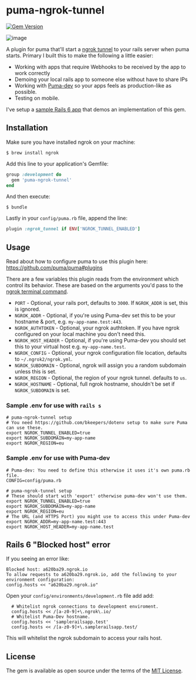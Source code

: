# puma-ngrok-tunnel

[![Gem Version](https://badge.fury.io/rb/puma-ngrok-tunnel.svg)](https://badge.fury.io/rb/puma-ngrok-tunnel)

![image](https://user-images.githubusercontent.com/325384/57193363-1d2c4800-6f32-11e9-82a4-1efc54fac0ad.png)

A plugin for puma that'll start a [ngrok tunnel](https://ngrok.com/) to your rails server when puma starts. Primary I built this to make the following a little easier:

* Working with apps that require Webhooks to be received by the app to work correctly
* Demoing your local rails app to someone else without have to share IPs
* Working with [Puma-dev](https://github.com/puma/puma-dev/) so your apps feels as production-like as possible.
* Testing on mobile.

I've setup a [sample Rails 6 app](https://github.com/MikeRogers0/puma-ngrok-tunnel-SampleRails6App) that demos an implementation of this gem.

## Installation

Make sure you have installed ngrok on your machine:

    $ brew install ngrok

Add this line to your application's Gemfile:

```ruby
group :development do
  gem 'puma-ngrok-tunnel'
end
```

And then execute:

    $ bundle

Lastly in your `config/puma.rb` file, append the line:


```ruby
plugin :ngrok_tunnel if ENV['NGROK_TUNNEL_ENABLED']
```

## Usage

Read about how to configure puma to use this plugin here: https://github.com/puma/puma#plugins

There are a few variables this plugin reads from the environment which control its behavior. These are based on the arguments you'd pass to the [ngrok terminal command](https://ngrok.com/docs#http-subdomain).

* `PORT` - Optional, your rails port, defaults to `3000`. If `NGROK_ADDR` is set, this is ignored.
* `NGROK_ADDR` - Optional, if you're using Puma-dev set this to be your hostname & port, e.g. `my-app-name.test:443`.
* `NGROK_AUTHTOKEN` - Optional, your ngrok authtoken. If you have ngrok configured on your local machine you don't need this.
* `NGROK_HOST_HEADER` - Optional, if you're using Puma-dev you should set this to your virtual host e.g. `my-app-name.test`.
* `NGROK_CONFIG` - Optional, your ngrok configuration file location, defaults to `~/.ngrok2/ngrok.yml`.
* `NGROK_SUBDOMAIN` - Optional, ngrok will assign you a random subdomain unless this is set.
* `NGROK_REGION` - Optional, the region of your ngrok tunnel. defaults to `us`.
* `NGROK_HOSTNAME` - Optional, full ngrok hostname, shouldn't be set if `NGROK_SUBDOMAIN` is set.

### Sample .env for use with `rails s`

```
# puma-ngrok-tunnel setup
# You need https://github.com/bkeepers/dotenv setup to make sure Puma can use these.
export NGROK_TUNNEL_ENABLED=true
export NGROK_SUBDOMAIN=my-app-name
export NGROK_REGION=eu
```

### Sample .env for use with Puma-dev

```
# Puma-dev: You need to define this otherwise it uses it's own puma.rb file.
CONFIG=config/puma.rb

# puma-ngrok-tunnel setup
# These should start with 'export' otherwise puma-dev won't use them.
export NGROK_TUNNEL_ENABLED=true
export NGROK_SUBDOMAIN=my-app-name
export NGROK_REGION=eu
# The URL (and HTTPS Port) you might use to access this under Puma-dev
export NGROK_ADDR=my-app-name.test:443
export NGROK_HOST_HEADER=my-app-name.test
```

## Rails 6 "Blocked host" error

If you seeing an error like:

```
Blocked host: a620ba29.ngrok.io
To allow requests to a620ba29.ngrok.io, add the following to your environment configuration:
config.hosts << "a620ba29.ngrok.io"
```

Open your `config/environments/development.rb` file add add:

```
  # Whitelist ngrok connections to development enviroment.
  config.hosts << /[a-z0-9]+\.ngrok\.io/
  # Whitelist Puma-Dev hostname.
  config.hosts << 'samplerailsapp.test'
  config.hosts << /[a-z0-9]+\.samplerailsapp.test/
```

This will whitelist the ngrok subdomain to access your rails host.

## License

The gem is available as open source under the terms of the [MIT License](http://opensource.org/licenses/MIT).

